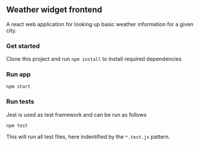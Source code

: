 ## Weather widget frontend
A react web application for looking up basic weather information for a given city.

### Get started
Clone this project and run `npm install` to install required dependencies

### Run app
```
npm start
```
### Run tests
Jest is used as test framework and can be run as follows
```
npm test
```
This will run all test files, here indentified by the `*.test.js` pattern.
